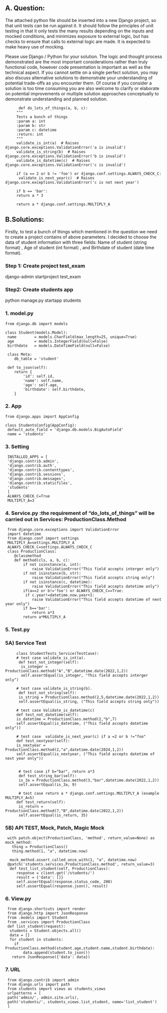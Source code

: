 ## A. Question:
The attached python file should be inserted into a new Django project, so that unit tests can be run against it. It should follow the principles of unit testing in that it only tests the many results depending on the inputs and mocked conditions, and minimizes exposure to external logic, but has checks to ensure that calls to external logic are made. It is expected to make heavy use of mocking.

Please use Django / Python for your solution. The logic and thought process demonstrated are the most important considerations rather than truly functional code, however code presentation is important as well as the technical aspect. If you cannot settle on a single perfect solution, you may also discuss alternative solutions to demonstrate your understanding of potential trade-offs as you encounter them. Of course if you consider a solution is too time consuming you are also welcome to clarify or elaborate on potential improvements or multiple solution approaches conceptually to demonstrate understanding and planned solution.


          def do_lots_of_things(a, b, c):
         """
         Tests a bunch of things
         :param a: int
         :param b: str
         :param c: datetime
         :return: int
         """
         validate_is_int(a)  # Raises django.core.exceptions.ValidationError('a is invalid')
         validate_is_string(b)  # Raises django.core.exceptions.ValidationError('b is invalid')
         validate_is_datetime(c)  # Raises django.core.exceptions.ValidationError('c is invalid')

         if (a == 2 or b != 'foo') or django.conf.settings.ALWAYS_CHECK_C:
          validate_is_next_year(c)  # Raises django.core.exceptions.ValidationError('c is not next year')

         if b == 'bar':
         return a * 3

         return a * django.conf.settings.MULTIPLY_A



## B.Solutions:

Firstly, to test a bunch of things which mentioned in the question we need to create a project contains of above parameters. I decided to choose the data of student information with three fields: Name of student (string format) , Age of student (int format) , and Birthdate of student (date time format).
### Step 1: Create project test_exam
django-admin startproject test_exam
### Step2: Create students app
python manage.py startapp students
### 1.	 model.py

    from django.db import models 

    class Student(models.Model):  
     name        = models.CharField(max_length=25, unique=True) 
     age         = models.IntegerField(null=False) 
     birthdate   = models.DateTimeField(null=False) 

     class Meta:                                     
        db_table = 'student'                         

     def to_json(self):
        return {
            'id': self.id,
            'name': self.name,
            'age': self.age,
            'birthdate': self.birthdate,
        }

### 2.	App

    from django.apps import AppConfig

    class StudentsConfig(AppConfig):
     default_auto_field = 'django.db.models.BigAutoField'
     name = 'students'

### 3.	Setting 

     INSTALLED_APPS = [
     'django.contrib.admin',
     'django.contrib.auth',
     'django.contrib.contenttypes',
     'django.contrib.sessions',
     'django.contrib.messages',
     'django.contrib.staticfiles',
     'students'
     ] 
     ALWAYS_CHECK_C=True
     MULTIPLY_A=3


### 4. Service.py	:the requirement of “do_lots_of_things” will be carried out in Services: ProductionClass.Method 

     from django.core.exceptions import ValidationError
     import datetime
     from django.conf import settings
     MULTIPLY_A=settings.MULTIPLY_A
     ALWAYS_CHECK_C=settings.ALWAYS_CHECK_C
     class ProductionClass:
        @classmethod
        def method(cls, a, b, c):
            if not isinstance(a, int):
                raise ValidationError("This field accepts interger only")
            if not isinstance(b, str):
                raise ValidationError("This field accepts string only")
            if not isinstance(c, datetime):
                raise ValidationError("This field accepts datetime only")
            if(a==2 or b!='foo') or ALWAYS_CHECK_C==True:
             if c.year!=datetime.now.year+1:
                raise ValidationError("This field accepts datetime of next year only")
            if b=='bar':
                return a*3
            return a*MULTIPLY_A

### 5.	Test.py
### 5A) Service Test

         class StudentTests_Service(TestCase):
         # test case validate_is_int(a).
          def test_not_integer(self):
           is_integer = ProductionClass.method("A","B",datetime.date(2022,1,2))
           self.assertEqual(is_integer, "This field accepts interger only")

         # test case validate_is_string(b).
          def test_not_string(self):
          is_string = ProductionClass.method(2,5,datetime.date(2022,1,2))
          self.assertEqual(is_string, ("This field accepts string only"))
    
         # test case Validate_is_datetime(c)
         def test_not_datetime(self):
         is_datetime = ProductionClass.method(2,"b",7)
         self.assertEqual(is_datetime, ("This field accepts datetime only")) 

         # test case  validate_is_next_year(c) if a =2 or b !="foo"
         def test_nextyear(self):
         is_nextyear = ProductionClass.method(2,"a",datetime.date(2024,1,2))
         self.assertEqual(is_nextyear, ("This field accepts datetime of next year only"))

    
          # test case if b="bar", return a*3 
          def test_string_bar(self):
          is_3a = ProductionClass.method(3,"bar",datetime.date(2022,1,2))
          self.assertEqual(is_3a, 9)

          # test case return a * django.conf.settings.MULTIPLY_A (example MULTIPLY_A=5)
         def test_return(self):
          is_return = ProductionClass.method(7,"B",datetime.date(2022,1,2))
          self.assertEqual(is_return, 35)

### 5B) API TEST, Mock, Patch, Magic Mock

     with patch.object(ProductionClass, 'method', return_value=None) as mock_method:
       thing = ProductionClass()
       thing.method(1, "a", datetime.now)

      mock_method.assert_called_once_with(1, "a", datetime.now)
     @patch('students.services.ProductionClass.method', return_value=3)
      def test_list_student(self, ProductionClass):
         response = client.get('/students/')
         result = {'data': []}
         self.assertEqual(response.status_code, 200)
         self.assertEqual(response.json(), result)


### 6.	View.py

     from django.shortcuts import render
     from django.http import JsonResponse
     from .models import Student
     from .services import ProductionClass
     def list_student(request):
      students = Student.objects.all()
      data = []
      for student in students:
        if ProductionClass.method(student.age,student.name,student.birthdate):
            data.append(student.to_json())
       return JsonResponse({'data': data})

### 7. URL

     from django.contrib import admin
     from django.urls import path
     from students import views as students_views
     urlpatterns = [
     path('admin/', admin.site.urls),
     path('students/', students_views.list_student, name='list_student')
     ]
